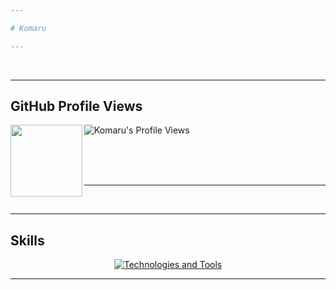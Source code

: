 ```yaml
---

# Komaru 

---
```


<br>

--- 

## GitHub Profile Views
![Komaru's Profile Views](https://komarev.com/ghpvc/?username=komar-lol&style=for-the-badge&color=lightgrey)
<img align="left" width="115" height="115" src="https://avatars.githubusercontent.com/u/200390958?v=4"/>

<br>
<br>
<br>

---

<br>

---

## Skills
<p align="center">
  <a href="https://skillicons.dev">
    <img src="https://skillicons.dev/icons?i=windows,linux,arch,cpp,cmake,cs,python,rider,clion,visualstudio,vscode" alt="Technologies and Tools" />
  </a>
</p>

---
